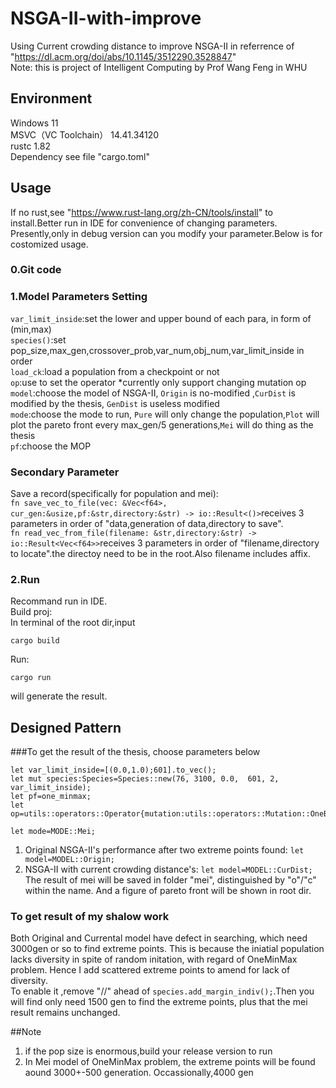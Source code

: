 # NSGA-II-with-improve
Using Current crowding distance to improve NSGA-II in referrence of "https://dl.acm.org/doi/abs/10.1145/3512290.3528847"  
Note: this is project of Intelligent Computing by Prof Wang Feng in WHU

## Environment
Windows 11  
MSVC（VC Toolchain） 14.41.34120  
rustc 1.82  
Dependency see file "cargo.toml"

## Usage
If no rust,see "https://www.rust-lang.org/zh-CN/tools/install" to install.Better run in IDE for convenience of changing parameters.
Presently,only in debug version can you modify your parameter.Below is for costomized usage.
### 0.Git code
### 1.Model Parameters Setting
`var_limit_inside`:set the lower and upper bound of each para, in form of (min,max)  
`species()`:set pop_size,max_gen,crossover_prob,var_num,obj_num,var_limit_inside  in order  
`load_ck`:load a population from a checkpoint or not  
`op`:use to set the operator *currently only support changing mutation op  
`model`:choose the model of NSGA-II, `Origin` is no-modified ,`CurDist` is modified by the thesis, `GenDist` is useless modified  
`mode`:choose the mode to run, `Pure` will only change the population,`Plot` will plot the pareto front every max_gen/5 generations,`Mei` will do thing as the thesis  
`pf`:choose the MOP
### Secondary Parameter
Save a record(specifically for population and mei):  
`fn save_vec_to_file(vec: &Vec<f64>, cur_gen:&usize,pf:&str,directory:&str) -> io::Result<()>`receives 3 parameters in order of "data,generation of data,directory to save".  
`fn read_vec_from_file(filename: &str,directory:&str) -> io::Result<Vec<f64>>`receives 3 parameters in order of "filename,directory to locate".the directoy need to be in the root.Also filename includes affix.
### 2.Run
Recommand run in IDE.  
Build proj:  
In terminal of the root dir,input
```
cargo build
```
Run:
```
cargo run
```
will generate the result. 
## Designed Pattern
###To get the result of the thesis, choose parameters below  
```
let var_limit_inside=[(0.0,1.0);601].to_vec();  
let mut species:Species=Species::new(76, 3100, 0.0,  601, 2, var_limit_inside);  
let pf=one_minmax;  
let op=utils::operators::Operator{mutation:utils::operators::Mutation::OneBit};  

let mode=MODE::Mei;
```
1. Original NSGA-II's performance after two extreme points found:
   `let model=MODEL::Origin;  `
2. NSGA-II with current crowding distance's:
   `let model=MODEL::CurDist;  `
The result of mei will be saved in folder "mei", distinguished by "o"/"c" within the name. And a figure of pareto front will be shown in root dir.

### To get result of my shalow work
Both Original and Currental model have defect in searching, which need 3000gen or so to find extreme points. This is because the iniatial population lacks diversity in spite of random initation, with regard of OneMinMax problem. Hence I add scattered extreme points to amend for lack of diversity.  
To enable it ,remove "//" ahead of `species.add_margin_indiv();`.Then you will find only need 1500 gen to find the extreme points, plus that the mei result remains unchanged.

##Note
1. if the pop size is enormous,build your release version to run  
2. In Mei model of OneMinMax problem, the extreme points will be found aound 3000+-500 generation. Occassionally,4000 gen  
   
